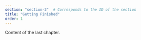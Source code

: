 ```yaml
---
section: "section-2"  # Corresponds to the ID of the section
title: "Getting Finished"
order: 1
---
```


Content of the last chapter.
